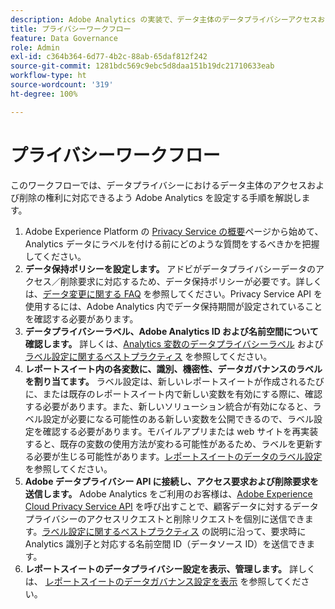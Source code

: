 ```yaml
---
description: Adobe Analytics の実装で、データ主体のデータプライバシーアクセスおよび削除権限をサポートできるようにする手順の概要を説明します。
title: プライバシーワークフロー
feature: Data Governance
role: Admin
exl-id: c364b364-6d77-4b2c-88ab-65daf812f242
source-git-commit: 1281bdc569c9ebc5d8daa151b19dc21710633eab
workflow-type: ht
source-wordcount: '319'
ht-degree: 100%

---
```


# プライバシーワークフロー

このワークフローでは、データプライバシーにおけるデータ主体のアクセスおよび削除の権利に対応できるよう Adobe Analytics を設定する手順を解説します。

1. Adobe Experience Platform の [Privacy Service の概要](https://experienceleague.adobe.com/docs/experience-platform/privacy/home.html?lang=ja)ページから始めて、Analytics データにラベルを付ける前にどのような質問をするべきかを把握してください。
1. **データ保持ポリシーを設定します。** アドビがデータプライバシーデータのアクセス／削除要求に対応するため、データ保持ポリシーが必要です。詳しくは、[データ変更に関する FAQ](/help/technotes/data-retention.md) を参照してください。Privacy Service API を使用するには、Adobe Analytics 内でデータ保持期間が設定されていることを確認する必要があります。
1. **データプライバシーラベル、Adobe Analytics ID および名前空間について確認します。** 詳しくは、[Analytics 変数のデータプライバシーラベル](/help/admin/admin/c-data-governance/data-labeling/gdpr-labels.md) および [ラベル設定に関するベストプラクティス](/help/admin/admin/c-data-governance/data-labeling/gdpr-analytics-ids.md) を参照してください。
1. **レポートスイート内の各変数に、識別、機密性、データガバナンスのラベルを割り当てます。** ラベル設定は、新しいレポートスイートが作成されるたびに、または既存のレポートスイート内で新しい変数を有効にする際に、確認する必要があります。また、新しいソリューション統合が有効になると、ラベル設定が必要になる可能性のある新しい変数を公開できるので、ラベル設定を確認する必要があります。モバイルアプリまたは web サイトを再実装すると、既存の変数の使用方法が変わる可能性があるため、ラベルを更新する必要が生じる可能性があります。[レポートスイートのデータのラベル設定](/help/admin/admin/c-data-governance/data-labeling/gdpr-namespaces.md) を参照してください。
1. **Adobe データプライバシー API に接続し、アクセス要求および削除要求を送信します。** Adobe Analytics をご利用のお客様は、[Adobe Experience Cloud Privacy Service API](https://experienceleague.adobe.com/docs/experience-platform/privacy/api/overview.html?lang=ja) を呼び出すことで、顧客データに対するデータプライバシーのアクセスリクエストと削除リクエストを個別に送信できます。[ラベル設定に関するベストプラクティス](/help/admin/admin/c-data-governance/data-labeling/gdpr-analytics-ids.md) の説明に沿って、要求時に Analytics 識別子と対応する名前空間 ID（データソース ID）を送信できます。
1. **レポートスイートのデータプライバシー設定を表示、管理します。** 詳しくは、 [レポートスイートのデータガバナンス設定を表示](/help/admin/admin/c-data-governance/data-labeling/gdpr-view-settings.md) を参照してください。
